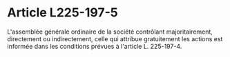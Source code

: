 # Article L225-197-5

L'assemblée générale ordinaire de la société contrôlant majoritairement, directement ou indirectement, celle qui attribue gratuitement les actions est informée dans les conditions prévues à l'article L. 225-197-4.
